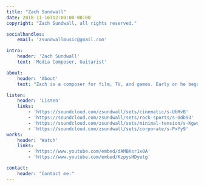 ```yaml
---
title: "Zach Sundwall"
date: 2018-11-16T12:00:00-00:00
copyright: "Zach Sundwall, all rights reserved."

socialhandles:
    email: 'zsundwallmusic@gmail.com'

intro:
    header: 'Zach Sundwall'
    text: 'Media Composer, Guitarist'

about:
    header: 'About'
    text: "Zach is a composer for film, TV, and games. Early on he began playing the guitar and found a passion in classic and progressive rock. He particularly enjoyed instrumental music and began writing instrumental rock and metal in his teenage years, finding inspiration from guitarists like John Petrucci, Joe Satriani, Andy Timmons, Paul Gilbert, and many others. During this time, Zach found that film scores touched him on a very deep emotional level, and soon began writing cinematic music after discovering the wonderful world of digital music production. The music of Hans Zimmer, James Newton Howard, Henry Gregson-Williams, John Powell, Thomas Bergersen, and many others became significant influences in his own writing and still are to this day. Zach lives in Provo, Utah with his wife."

listen:
    header: 'Listen'
    links:
        - 'https://soundcloud.com/zsundwall/sets/cinematic/s-UbHvB'
        - 'https://soundcloud.com/zsundwall/sets/rock-sports/s-Udb93'
        - 'https://soundcloud.com/zsundwall/sets/minimal-tension/s-Kgwdn'
        - 'https://soundcloud.com/zsundwall/sets/corporate/s-PxYy9'
works:
    header: 'Watch'
    links:
        - 'https://www.youtube.com/embed/dAMBKsr1x0A'
        - 'https://www.youtube.com/embed/KzpysHDyetg'

contact:
    header: "Contact me:"
---
```


